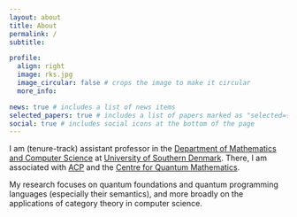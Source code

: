 ```yaml
---
layout: about
title: About
permalink: /
subtitle:

profile:
  align: right
  image: rks.jpg
  image_circular: false # crops the image to make it circular
  more_info:

news: true # includes a list of news items
selected_papers: true # includes a list of papers marked as "selected={true}"
social: true # includes social icons at the bottom of the page
---
```


I am (tenure-track) assistant professor in the <a href="https://imada.sdu.dk">Department of Mathematics and Computer Science</a> at <a href="https://www.sdu.dk/en">University of Southern Denmark</a>. There, I am associated with <a href="https://acp.sdu.dk">ACP</a> and the <a href="https://www.sdu.dk/qm">Centre for Quantum Mathematics</a>.

My research focuses on quantum foundations and quantum programming languages (especially their semantics), and more broadly on the applications of category theory in computer science.

